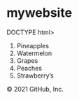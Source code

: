 # mywebsite

DOCTYPE html>
<html lang="en">
<head>
<meta charset="UTF-8">
<title>Fruits List</title>
</head>
<body>
<ol>
 <li>Pineapples</li>
 <li>Watermelon</li>
 <li>Grapes</li>
 <li>Peaches</li>
 <li>Strawberry’s</li>
</ol>
</body>
</html>
© 2021 GitHub, Inc.
